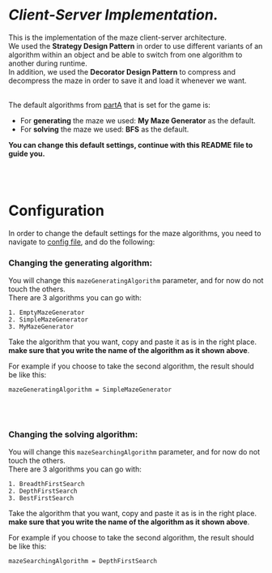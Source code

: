 # ***Client-Server Implementation.***

This is the implementation of the maze client-server architecture.<br>
We used the **Strategy Design Pattern** in order to use different variants of an algorithm within an object and be able to switch from one algorithm to another during runtime. <br>
In addition, we used the **Decorator Design Pattern** to compress and decompress the maze in order to save it and load it whenever we want. <br><br>


The default algorithms from [partA](https://github.com/eliyaballout/Maze_Game/tree/main/partA) that is set for the game is:
* For **generating** the maze we used: **My Maze Generator** as the default.
* For **solving** the maze we used: **BFS** as the default.<br>

**You can change this default settings, continue with this README file to guide you.**

<br><br>




# Configuration

In order to change the default settings for the maze algorithms, you need to navigate to [config file](https://github.com/eliyaballout/Maze_Game/blob/main/partB/resources/config.properties), and do the following:

### Changing the **generating** algorithm:
You will change this `mazeGeneratingAlgorithm` parameter, and for now do not touch the others.<br>
There are 3 algorithms you can go with:
```
1. EmptyMazeGenerator
2. SimpleMazeGenerator
3. MyMazeGenerator
```

Take the algorithm that you want, copy and paste it as is in the right place. **make sure that you write the name of the algorithm as it shown above**. 
<br>

For example if you choose to take the second algorithm, the result should be like this:
```
mazeGeneratingAlgorithm = SimpleMazeGenerator
```
<br><br>


### Changing the **solving** algorithm:
You will change this `mazeSearchingAlgorithm` parameter, and for now do not touch the others.<br>
There are 3 algorithms you can go with:
```
1. BreadthFirstSearch
2. DepthFirstSearch
3. BestFirstSearch
```

Take the algorithm that you want, copy and paste it as is in the right place. **make sure that you write the name of the algorithm as it shown above**.
<br>

For example if you choose to take the second algorithm, the result should be like this:
```
mazeSearchingAlgorithm = DepthFirstSearch
```
<br>
